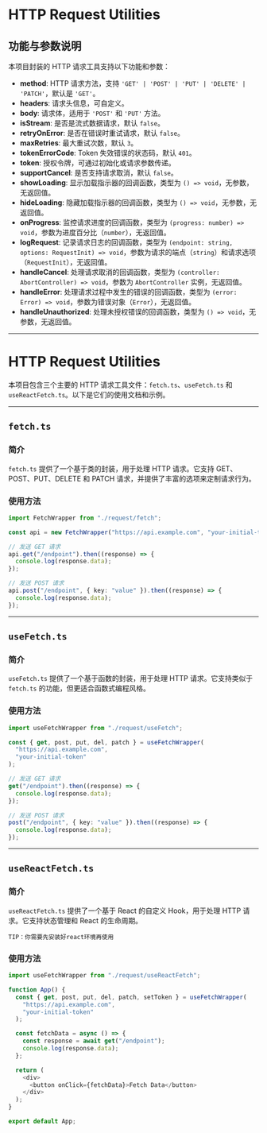 # HTTP Request Utilities

## 功能与参数说明

本项目封装的 HTTP 请求工具支持以下功能和参数：

- **method**: HTTP 请求方法，支持 `'GET' | 'POST' | 'PUT' | 'DELETE' | 'PATCH'`，默认是 `'GET'`。
- **headers**: 请求头信息，可自定义。
- **body**: 请求体，适用于 `'POST'` 和 `'PUT'` 方法。
- **isStream**: 是否是流式数据请求，默认 `false`。
- **retryOnError**: 是否在错误时重试请求，默认 `false`。
- **maxRetries**: 最大重试次数，默认 `3`。
- **tokenErrorCode**: Token 失效错误的状态码，默认 `401`。
- **token**: 授权令牌，可通过初始化或请求参数传递。
- **supportCancel**: 是否支持请求取消，默认 `false`。
- **showLoading**: 显示加载指示器的回调函数，类型为 `() => void`，无参数，无返回值。
- **hideLoading**: 隐藏加载指示器的回调函数，类型为 `() => void`，无参数，无返回值。
- **onProgress**: 监控请求进度的回调函数，类型为 `(progress: number) => void`，参数为进度百分比（`number`），无返回值。
- **logRequest**: 记录请求日志的回调函数，类型为 `(endpoint: string, options: RequestInit) => void`，参数为请求的端点（`string`）和请求选项（`RequestInit`），无返回值。
- **handleCancel**: 处理请求取消的回调函数，类型为 `(controller: AbortController) => void`，参数为 `AbortController` 实例，无返回值。
- **handleError**: 处理请求过程中发生的错误的回调函数，类型为 `(error: Error) => void`，参数为错误对象（`Error`），无返回值。
- **handleUnauthorized**: 处理未授权错误的回调函数，类型为 `() => void`，无参数，无返回值。

---

# HTTP Request Utilities

本项目包含三个主要的 HTTP 请求工具文件：`fetch.ts`、`useFetch.ts` 和 `useReactFetch.ts`。以下是它们的使用文档和示例。

---

## `fetch.ts`

### 简介

`fetch.ts` 提供了一个基于类的封装，用于处理 HTTP 请求。它支持 GET、POST、PUT、DELETE 和 PATCH 请求，并提供了丰富的选项来定制请求行为。

### 使用方法

```typescript
import FetchWrapper from "./request/fetch";

const api = new FetchWrapper("https://api.example.com", "your-initial-token");

// 发送 GET 请求
api.get("/endpoint").then((response) => {
  console.log(response.data);
});

// 发送 POST 请求
api.post("/endpoint", { key: "value" }).then((response) => {
  console.log(response.data);
});
```

---

## `useFetch.ts`

### 简介

`useFetch.ts` 提供了一个基于函数的封装，用于处理 HTTP 请求。它支持类似于 `fetch.ts` 的功能，但更适合函数式编程风格。

### 使用方法

```typescript
import useFetchWrapper from "./request/useFetch";

const { get, post, put, del, patch } = useFetchWrapper(
  "https://api.example.com",
  "your-initial-token"
);

// 发送 GET 请求
get("/endpoint").then((response) => {
  console.log(response.data);
});

// 发送 POST 请求
post("/endpoint", { key: "value" }).then((response) => {
  console.log(response.data);
});
```

---

## `useReactFetch.ts`

### 简介

`useReactFetch.ts` 提供了一个基于 React 的自定义 Hook，用于处理 HTTP 请求。它支持状态管理和 React 的生命周期。

`TIP：你需要先安装好react环境再使用`

### 使用方法

```typescript
import useFetchWrapper from "./request/useReactFetch";

function App() {
  const { get, post, put, del, patch, setToken } = useFetchWrapper(
    "https://api.example.com",
    "your-initial-token"
  );

  const fetchData = async () => {
    const response = await get("/endpoint");
    console.log(response.data);
  };

  return (
    <div>
      <button onClick={fetchData}>Fetch Data</button>
    </div>
  );
}

export default App;
```
